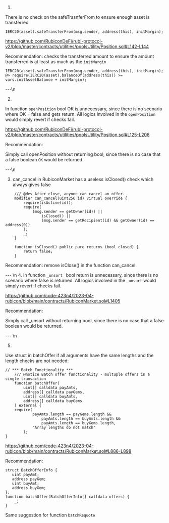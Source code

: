 1.  

There is no check on the safeTrasnferFrom to ensure enough asset is transferred
```solidity 
IERC20(asset).safeTransferFrom(msg.sender, address(this), initMargin);
```
https://github.com/RubiconDeFi/rubi-protocol-v2/blob/master/contracts/utilities/poolsUtility/Position.sol#L142-L144

Recommendation:
checks the transferred amount to ensure the amount  transferred is at least as much as the `initMargin`

```solidity 
IERC20(asset).safeTransferFrom(msg.sender, address(this), initMargin);
@> require(IERC20(asset).balanceOf(address(this)) >= vars.initAssetBalance + initMargin);
```

---\n

2. 

In function `openPosition` bool OK is unnecessary, since there is no scenario where OK = false and gets return. All logics involved in the `openPosition` would simply revert if checks fail.

https://github.com/RubiconDeFi/rubi-protocol-v2/blob/master/contracts/utilities/poolsUtility/Position.sol#L125-L206

Recommendation:

Simply call openPosition without returning bool, since there is no case that a false boolean `OK` would be returned.

---\n

3. can_cancel in RubiconMarket has a useless isClosed() check which always gives false

```solidity
    /// @dev After close, anyone can cancel an offer.
    modifier can_cancel(uint256 id) virtual override {
        require(isActive(id));
        require(
            (msg.sender == getOwner(id)) ||
                isClosed() ||
                (msg.sender == getRecipient(id) && getOwner(id) == address(0))
        );
        _;
    }

    function isClosed() public pure returns (bool closed) {
        return false;
    }
```

Recommendation:
remove isClose() in the function can_cancel.


--- \n
4. 
In function `_unsort ` bool return is unnecessary, since there is no scenario where false is returned. All logics involved in the `_unsort` would simply revert if checks fail.

https://github.com/code-423n4/2023-04-rubicon/blob/main/contracts/RubiconMarket.sol#L1405

Recommendation:

Simply call _unsort without returning bool, since there is no case that a false boolean would be returned.

--- \n

5. 
Use struct in batchOffer if all arguments have the same lengths and the length checks are not needed:
```solidity
// *** Batch Functionality ***
    /// @notice Batch offer functionality - multuple offers in a single transaction
    function batchOffer(
        uint[] calldata payAmts,
        address[] calldata payGems,
        uint[] calldata buyAmts,
        address[] calldata buyGems
    ) external {
    require(
            payAmts.length == payGems.length &&
                payAmts.length == buyAmts.length &&
                payAmts.length == buyGems.length,
            "Array lengths do not match"
        );
}
```
https://github.com/code-423n4/2023-04-rubicon/blob/main/contracts/RubiconMarket.sol#L886-L898

Recommendation:

```solidity
struct BatchOfferInfo {
   uint payAmt;
   address payGem;
   uint buyAmt;
   address buyGem;
};
function batchOffer(BatchOfferInfo[] calldata offers) {
    _;
}
```
Same suggestion for function `batchRequote`